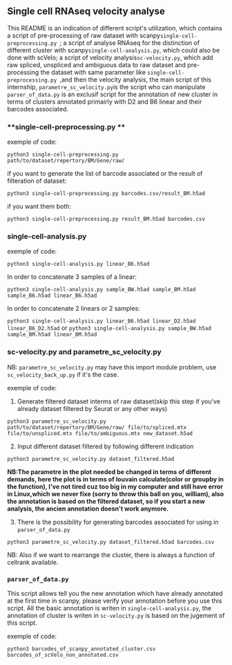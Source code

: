 ## Single cell RNAseq velocity analyse

This README is an indication of different script's utilization, which contains a script of pre-processing of raw dataset with scanpy`single-cell-preprocessing.py `; a script of analyse RNAseq for the distinction of different cluster with scanpy`single-cell-analysis.py`, which could also be done with scVelo; a script of velocity analysis`sc-velocity.py`, which add raw spliced, unspliced and ambiguous data to raw dataset and pre-processing the dataset with same parameter like `single-cell-preprocessing.py `,and then the velocity analysis, the main script of this internship,  `parametre_sc_velocity.py`is the script who can manipulate `parser_of_data.py` is an exclusif script for the annotation of new cluster in terms of clusters annotated primairly with D2 and B6 linear and their barcodes associated. 


### **single-cell-preprocessing.py **

exemple of code:

`python3 single-cell-preprocessing.py  path/to/dataset/repertory/BM/Gene/raw/` 

if you want to generate the list of barcode associated or the result of filteration of dataset:

`python3 single-cell-preprocessing.py barcodes.csv/result_BM.h5ad`

if you want them both:

`python3 single-cell-preprocessing.py result_BM.h5ad barcodes.csv `


### **single-cell-analysis.py**

exemple of code:

`python3 single-cell-analysis.py linear_B6.h5ad`

In order to concatenate 3 samples of a linear:

`python3 single-cell-analysis.py sample_BW.h5ad sample_BM.h5ad sample_B6.h5ad linear_B6.h5ad`

In order to concatenate 2 linears or 2 samples:

`python3 single-cell-analysis.py linear_B6.h5ad linear_D2.h5ad linear_B6_D2.h5ad`
or
`python3 single-cell-analysis.py sample_BW.h5ad sample_BM.h5ad linear_BM.h5ad`

### **sc-velocity.py and parametre_sc_velocity.py**

NB: `parametre_sc_velocity.py` may have this import module problem, use `sc_velocity_back_up.py` if it's the case.

exemple of code:

1. Generate filtered dataset interms of raw dataset(skip this step if you've already dataset filtered by Seurat or any other ways)

`python3 parametre_sc_velocity.py path/to/dataset/repertory/BM/Gene/raw/ file/to/spliced.mtx file/to/unspliced.mtx file/to/ambiguous.mtx new_dataset.h5ad`

2. Input different dataset filtered by following different indication

`python3 parametre_sc_velocity.py dataset_filtered.h5ad`

**NB:The parametre in the plot needed be changed in terms of different demands, here the plot is in terms of louvain calculate(color or groupby in the function), I've not tired cuz too big in my computer and still have error in Linux,which we never fixe (sorry to throw this ball on you, william), also the annotation is based on the filtered dataset, so if you start a new analysis, the ancien annotation doesn't work anymore.**

3. There is the possibility for generating barcodes associated for using in `parser_of_data.py`

`python3 parametre_sc_velocity.py dataset_filtered.h5ad barcodes.csv`

NB: Also if we want to rearrange the cluster, there is always a function of cellrank available. 

### **`parser_of_data.py`**

This script allows tell you the new annotation which have already annotated at the first time in scanpy, please verify your annotation before you use this script. All the basic annotation is writen in `single-cell-analysis.py`, the annotation of cluster is writen in `sc-velocity.py` is based on the jugement of this script. 

exemple of code:

`python3 barcodes_of_scanpy_annotated_cluster.csv barcodes_of_scVelo_non_annotated.csv`


